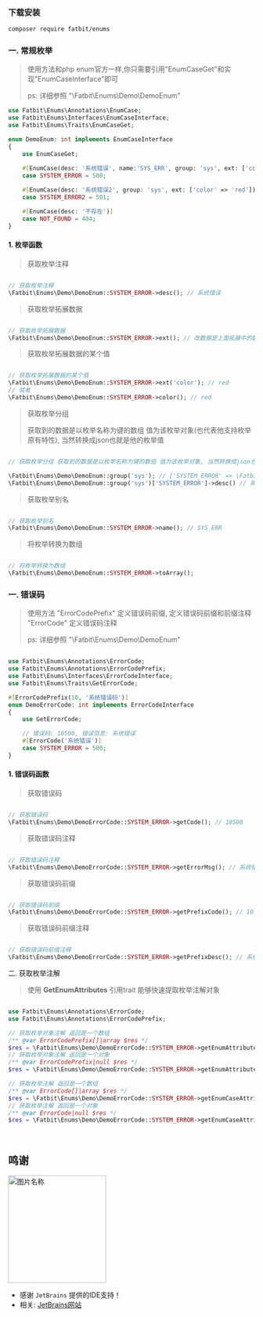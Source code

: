 ### 下载安装
~~~bash
composer require fatbit/enums
~~~

### 一. 常规枚举

> 使用方法和php enum官方一样,你只需要引用"EnumCaseGet"和实现"EnumCaseInterface"即可
> 
> ps: 详细参照 "\Fatbit\Enums\Demo\DemoEnum"
> 
~~~php
use Fatbit\Enums\Annotations\EnumCase;
use Fatbit\Enums\Interfaces\EnumCaseInterface;
use Fatbit\Enums\Traits\EnumCaseGet;

enum DemoEnum: int implements EnumCaseInterface
{
    use EnumCaseGet;

    #[EnumCase(desc: '系统错误', name:'SYS_ERR', group: 'sys', ext: ['color' => 'red'])]
    case SYSTEM_ERROR = 500;
    
    #[EnumCase(desc: '系统错误2', group: 'sys', ext: ['color' => 'red'])]
    case SYSTEM_ERROR2 = 501;

    #[EnumCase(desc: '不存在')]
    case NOT_FOUND = 404;
}
~~~

#### 1. 枚举函数

> 获取枚举注释
> 
~~~php

// 获取枚举注释
\Fatbit\Enums\Demo\DemoEnum::SYSTEM_ERROR->desc(); // 系统错误

~~~

> 获取枚举拓展数据
>
~~~php

// 获取枚举拓展数据
\Fatbit\Enums\Demo\DemoEnum::SYSTEM_ERROR->ext(); // 改数据是上面拓展中的数据: ['color' => 'red']

~~~

> 获取枚举拓展数据的某个值
>
~~~php

// 获取枚举拓展数据的某个值
\Fatbit\Enums\Demo\DemoEnum::SYSTEM_ERROR->ext('color'); // red
// 或者
\Fatbit\Enums\Demo\DemoEnum::SYSTEM_ERROR->color(); // red

~~~

> 获取枚举分组
> 
> 获取到的数据是以枚举名称为键的数组 值为该枚举对象(也代表他支持枚举原有特性), 当然转换成json也就是他的枚举值
>
~~~php

// 获取枚举分组 获取到的数据是以枚举名称为键的数组 值为该枚举对象, 当然转换成json也就是他的枚举值

\Fatbit\Enums\Demo\DemoEnum::group('sys'); // ['SYSTEM_ERROR' => \Fatbit\Enums\Demo\DemoEnum::SYSTEM_ERROR,'SYSTEM_ERROR2' => \Fatbit\Enums\Demo\DemoEnum::SYSTEM_ERROR2]
\Fatbit\Enums\Demo\DemoEnum::group('sys')['SYSTEM_ERROR']->desc() // 系统错误

~~~

> 获取枚举别名
>
~~~php

// 获取枚举别名
\Fatbit\Enums\Demo\DemoEnum::SYSTEM_ERROR->name(); // SYS_ERR

~~~

> 将枚举转换为数组
> 

~~~php

// 将枚举转换为数组
\Fatbit\Enums\Demo\DemoEnum::SYSTEM_ERROR->toArray(); 

~~~

### 一. 错误码

> 使用方法
> "ErrorCodePrefix" 定义错误码前缀, 定义错误码前缀和前缀注释
> "ErrorCode" 定义错误码注释
> 
> ps: 详细参照 "\Fatbit\Enums\Demo\DemoEnum"
>

~~~php

use Fatbit\Enums\Annotations\ErrorCode;
use Fatbit\Enums\Annotations\ErrorCodePrefix;
use Fatbit\Enums\Interfaces\ErrorCodeInterface;
use Fatbit\Enums\Traits\GetErrorCode;

#[ErrorCodePrefix(10, '系统错误码')]
enum DemoErrorCode: int implements ErrorCodeInterface
{
    use GetErrorCode;

    // 错误码: 10500, 错误信息: 系统错误
    #[ErrorCode('系统错误')]
    case SYSTEM_ERROR = 500;
}
~~~

#### 1. 错误码函数

> 获取错误码
> 
~~~php

// 获取错误码
\Fatbit\Enums\Demo\DemoErrorCode::SYSTEM_ERROR->getCode(); // 10500

~~~

> 获取错误码注释
>
~~~php

// 获取错误码注释
\Fatbit\Enums\Demo\DemoErrorCode::SYSTEM_ERROR->getErrorMsg(); // 系统错误

~~~

> 获取错误码前缀
>
~~~php

// 获取错误码前缀
\Fatbit\Enums\Demo\DemoErrorCode::SYSTEM_ERROR->getPrefixCode(); // 10

~~~


> 获取错误码前缀注释
>
~~~php

// 获取错误码前缀注释
\Fatbit\Enums\Demo\DemoErrorCode::SYSTEM_ERROR->getPrefixDesc(); // 系统错误码

~~~

二. 获取枚举注解

>
> 使用 **GetEnumAttributes** 引用trait
> 能够快速提取枚举注解对象
>

~~~php

use Fatbit\Enums\Annotations\ErrorCode;
use Fatbit\Enums\Annotations\ErrorCodePrefix;

// 获取枚举对象注解 返回是一个数组
/** @var ErrorCodePrefix[]|array $res */
$res = \Fatbit\Enums\Demo\DemoErrorCode::SYSTEM_ERROR->getEnumAttributes(ErrorCodePrefix::class);
// 获取枚举对象注解 返回是一个对象
/** @var ErrorCodePrefix|null $res */
$res = \Fatbit\Enums\Demo\DemoErrorCode::SYSTEM_ERROR->getEnumAttribute(ErrorCodePrefix::class);

// 获取枚举注解 返回是一个数组
/** @var ErrorCode[]|array $res */
$res = \Fatbit\Enums\Demo\DemoErrorCode::SYSTEM_ERROR->getEnumCaseAttributes(ErrorCode::class);
// 获取枚举注解 返回是一个对象
/** @var ErrorCode|null $res */
$res = \Fatbit\Enums\Demo\DemoErrorCode::SYSTEM_ERROR->getEnumCaseAttribute(ErrorCode::class);




~~~

## 鸣谢

 <img src="https://resources.jetbrains.com/storage/products/company/brand/logos/jb_beam.svg" width = "200" height = "218.6" alt="图片名称" align=center />

- 感谢 `JetBrains` 提供的IDE支持！
- 相关: [JetBrains网站](https://www.jetbrains.com/?from=apiDoc)